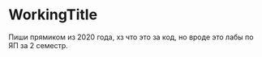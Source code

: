 # WorkingTitle
Пиши прямиком из 2020 года, хз что это за код, но вроде это лабы по ЯП за 2 семестр.
